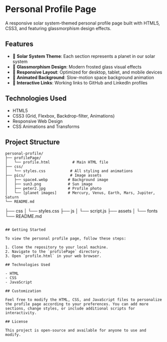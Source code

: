 # Personal Profile Page

A responsive solar system-themed personal profile page built with HTML5, CSS3, and featuring glassmorphism design effects.

## Features

- 🌟 **Solar System Theme**: Each section represents a planet in our solar system
- 🎨 **Glassmorphism Design**: Modern frosted glass visual effects
- 📱 **Responsive Layout**: Optimized for desktop, tablet, and mobile devices
- 🌌 **Animated Background**: Slow-motion space background animation
- 🔗 **Interactive Links**: Working links to GitHub and LinkedIn profiles

## Technologies Used

- HTML5
- CSS3 (Grid, Flexbox, Backdrop-filter, Animations)
- Responsive Web Design
- CSS Animations and Transforms

## Project Structure

```
personal-profile/
├── profilePage/
│   └── profile.html          # Main HTML file
├── css/
│   └── styles.css           # All styling and animations
├── pics/                    # Image assets
│   ├── space4.webp         # Background image
│   ├── sun3.png            # Sun image
│   ├── peter2.jpg          # Profile photo
│   └── [planet images]     # Mercury, Venus, Earth, Mars, Jupiter, Saturn
└── README.md
```

├── css
│ └── styles.css
├── js
│ └── script.js
├── assets
│ └── fonts
└── README.md

```

## Getting Started

To view the personal profile page, follow these steps:

1. Clone the repository to your local machine.
2. Navigate to the `profilePage` directory.
3. Open `profile.html` in your web browser.

## Technologies Used

- HTML
- CSS
- JavaScript

## Customization

Feel free to modify the HTML, CSS, and JavaScript files to personalize the profile page according to your preferences. You can add more sections, change styles, or include additional scripts for interactivity.

## License

This project is open-source and available for anyone to use and modify.
```

